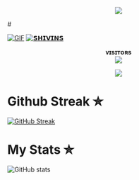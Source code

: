 <p align="center">
<img align="middle" src="https://readme-typing-svg.herokuapp.com?color=FFFFFF&width=450&lines=🕷+𝙎𝙃𝙄𝙑𝙄𝙉𝙎+𝘾𝙇𝙐𝘽+🕷" />
</p>
# 󠆴󠆢
 
[![GIF](https://github.com/DAXXTEAM/DAXXTEAM/blob/main/DAXXTEAM.gif)](https://github.com/ezbw69)
[![𝗦𝗛𝗜𝗩𝗜𝗡𝗦](https://github-stats-alpha.vercel.app/api?username=ezbw69 "shivinsclub")](https://github-stats-alpha.vercel.app/api?username=ezbw69 "shivinsclub")
                                                          

<p align="center">
    <b>ᴠɪsɪᴛᴏʀs</b><br>
<img align="middle" src="https://profile-counter.glitch.me/ezbw69/count.svg" />
</p>

<p align="center">
<img src="https://telegra.ph/file/043621173f67a52c1493b.jpg">
</p>

# Github Streak ✮

  [![GitHub Streak](https://streak-stats.demolab.com?user=DAXXTEAM&theme=radical&border_radius=5&date_format=j%20M%5B%20Y%5D&fire=FF8100)](https://DAXXTEAM.me)


# My Stats ✮
![ GitHub stats](https://github-readme-stats.vercel.app/api?username=DAXXTEAM&show_icons=true&theme=radical)

